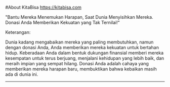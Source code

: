 #About KitaBisa
https://kitabisa.com


"Bantu Mereka Menemukan Harapan, Saat Dunia Menyisihkan Mereka. Donasi Anda Memberikan Kekuatan yang Tak Ternilai!"

Keterangan:

Dunia kadang mengabaikan mereka yang paling membutuhkan, namun dengan donasi Anda, Anda memberikan mereka kekuatan untuk bertahan hidup. Keberadaan Anda dalam bentuk dukungan finansial memberi mereka kesempatan untuk terus berjuang, menjalani kehidupan yang lebih baik, dan meraih impian yang sempat hilang. Donasi Anda adalah cahaya yang memberikan mereka harapan baru, membuktikan bahwa kebaikan masih ada di dunia ini.

---

